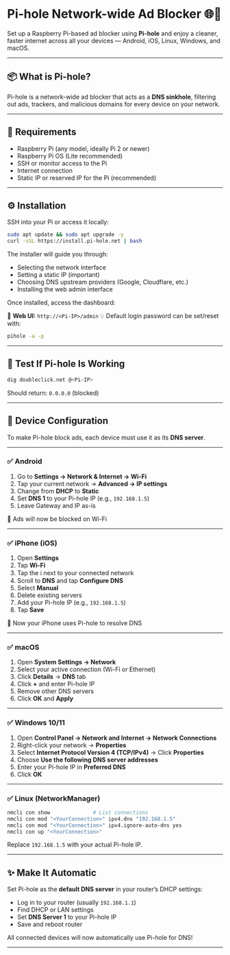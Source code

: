 # Pi-hole Network-wide Ad Blocker 🌐🚫

Set up a Raspberry Pi-based ad blocker using **Pi-hole** and enjoy a cleaner, faster internet across all your devices — Android, iOS, Linux, Windows, and macOS.

---

## 📦 What is Pi-hole?

Pi-hole is a network-wide ad blocker that acts as a **DNS sinkhole**, filtering out ads, trackers, and malicious domains for every device on your network.

---

## 📡 Requirements

* Raspberry Pi (any model, ideally Pi 2 or newer)
* Raspberry Pi OS (Lite recommended)
* SSH or monitor access to the Pi
* Internet connection
* Static IP or reserved IP for the Pi (recommended)

---

## ⚙️ Installation

SSH into your Pi or access it locally:

```bash
sudo apt update && sudo apt upgrade -y
curl -sSL https://install.pi-hole.net | bash
```

The installer will guide you through:

* Selecting the network interface
* Setting a static IP (important)
* Choosing DNS upstream providers (Google, Cloudflare, etc.)
* Installing the web admin interface

Once installed, access the dashboard:

📍 **Web UI:** `http://<Pi-IP>/admin`
💡 Default login password can be set/reset with:

```bash
pihole -a -p
```

---

## 🧪 Test If Pi-hole Is Working

```bash
dig doubleclick.net @<Pi-IP>
```

Should return: `0.0.0.0` (blocked)

---

## 📱 Device Configuration

To make Pi-hole block ads, each device must use it as its **DNS server**.

---

### ✅ Android

1. Go to **Settings → Network & Internet → Wi-Fi**
2. Tap your current network → **Advanced → IP settings**
3. Change from **DHCP** to **Static**
4. Set **DNS 1** to your Pi-hole IP (e.g., `192.168.1.5`)
5. Leave Gateway and IP as-is

📌 Ads will now be blocked on Wi-Fi

---

### ✅ iPhone (iOS)

1. Open **Settings**
2. Tap **Wi-Fi**
3. Tap the ℹ️ next to your connected network
4. Scroll to **DNS** and tap **Configure DNS**
5. Select **Manual**
6. Delete existing servers
7. Add your Pi-hole IP (e.g., `192.168.1.5`)
8. Tap **Save**

🔗 Now your iPhone uses Pi-hole to resolve DNS

---

### ✅ macOS

1. Open **System Settings → Network**
2. Select your active connection (Wi-Fi or Ethernet)
3. Click **Details** → **DNS** tab
4. Click **+** and enter Pi-hole IP
5. Remove other DNS servers
6. Click **OK** and **Apply**

---

### ✅ Windows 10/11

1. Open **Control Panel → Network and Internet → Network Connections**
2. Right-click your network → **Properties**
3. Select **Internet Protocol Version 4 (TCP/IPv4)** → Click **Properties**
4. Choose **Use the following DNS server addresses**
5. Enter your Pi-hole IP in **Preferred DNS**
6. Click **OK**

---

### ✅ Linux (NetworkManager)

```bash
nmcli con show              # List connections
nmcli con mod "<YourConnection>" ipv4.dns "192.168.1.5"
nmcli con mod "<YourConnection>" ipv4.ignore-auto-dns yes
nmcli con up "<YourConnection>"
```

Replace `192.168.1.5` with your actual Pi-hole IP.

---

## ✨ Make It Automatic

Set Pi-hole as the **default DNS server** in your router’s DHCP settings:

* Log in to your router (usually `192.168.1.1`)
* Find DHCP or LAN settings
* Set **DNS Server 1** to your Pi-hole IP
* Save and reboot router

All connected devices will now automatically use Pi-hole for DNS!

---

